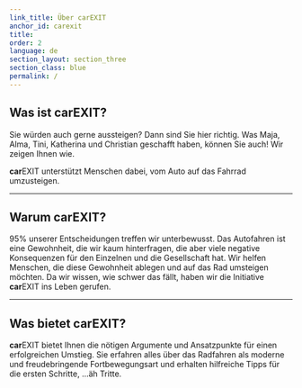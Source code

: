 ```yaml
---
link_title: Über carEXIT
anchor_id: carexit
title:
order: 2
language: de
section_layout: section_three
section_class: blue
permalink: /
---
```


## Was ist **car**EXIT?
Sie würden auch gerne aussteigen? Dann sind Sie hier richtig. Was Maja, Alma, Tini, Katherina und Christian geschafft haben, können Sie auch! Wir zeigen Ihnen wie.

**car**EXIT unterstützt Menschen dabei, vom Auto auf das Fahrrad umzusteigen.

***

## Warum **car**EXIT?
95% unserer Entscheidungen treffen wir unterbewusst. Das Autofahren ist eine Gewohnheit, die wir kaum hinterfragen, die aber viele negative Konsequenzen für den Einzelnen und die Gesellschaft hat. Wir helfen Menschen, die diese Gewohnheit ablegen und auf das Rad umsteigen möchten. Da wir wissen, wie schwer das fällt, haben wir die Initiative **car**EXIT ins Leben gerufen.

***

## Was bietet **car**EXIT?
**car**EXIT bietet Ihnen die nötigen Argumente und Ansatzpunkte für einen erfolgreichen Umstieg. Sie erfahren alles über das Radfahren als moderne und freudebringende Fortbewegungsart und erhalten hilfreiche Tipps für die ersten Schritte, ...äh Tritte.
